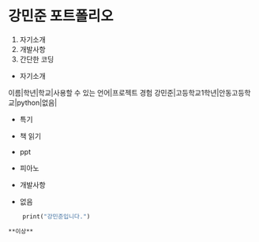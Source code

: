 # 강민준 포트폴리오

1. 자기소개
2. 개발사항
3. 간단한 코딩

+ 자기소개

이름|학년|학교|사용할 수 있는 언어|프로젝트 경험
강민준|고등학교1학년|안동고등학교|python|없음|

+ 특기
 + 책 읽기
 + ppt
 + 피아노

+ 개발사항
 + 없음

```def main()
    print("강민준입니다.")
    
**이상**
